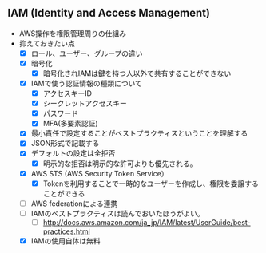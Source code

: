 ## IAM (Identity and Access Management)
* AWS操作を権限管理周りの仕組み
* 抑えておきたい点
  - [X] ロール、ユーザー、グループの違い
  - [X] 暗号化
    - [X] 暗号化されIAMは鍵を持つ人以外で共有することができない
  - [X] IAMで使う認証情報の種類について
    - [X] アクセスキーID
    - [X] シークレットアクセスキー
    - [X] パスワード
    - [X] MFA(多要素認証)
  - [X] 最小責任で設定することがベストプラクティスということを理解する
  - [X] JSON形式で記載する
  - [X] デフォルトの設定は全拒否
    - [X] 明示的な拒否は明示的な許可よりも優先される。
  - [X] AWS STS (AWS Security Token Service）
    - [X] Tokenを利用することで一時的なユーザーを作成し、権限を委譲することができる
  - [ ] AWS federationによる連携
  - [ ] IAMのベストプラクティスは読んでおいたほうがよい。
    - [ ] http://docs.aws.amazon.com/ja_jp/IAM/latest/UserGuide/best-practices.html
  - [X] IAMの使用自体は無料
